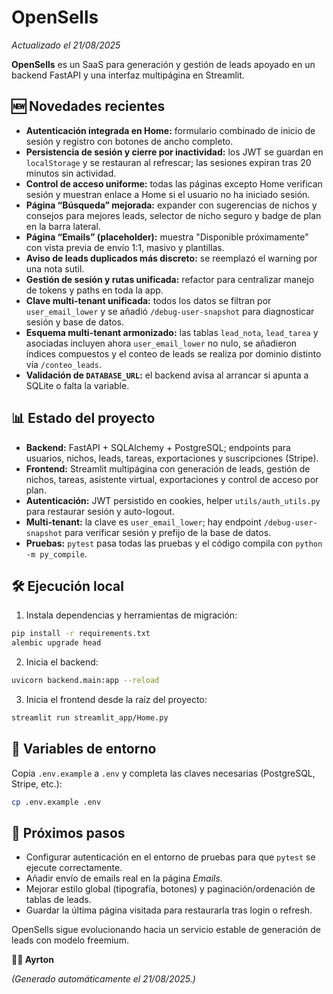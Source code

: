 # OpenSells

*Actualizado el 21/08/2025*

**OpenSells** es un SaaS para generación y gestión de leads apoyado en un backend FastAPI y una interfaz multipágina en Streamlit.

## 🆕 Novedades recientes

- **Autenticación integrada en Home:** formulario combinado de inicio de sesión y registro con botones de ancho completo.
- **Persistencia de sesión y cierre por inactividad:** los JWT se guardan en `localStorage` y se restauran al refrescar; las sesiones expiran tras 20 minutos sin actividad.
- **Control de acceso uniforme:** todas las páginas excepto Home verifican sesión y muestran enlace a Home si el usuario no ha iniciado sesión.
- **Página “Búsqueda” mejorada:** expander con sugerencias de nichos y consejos para mejores leads, selector de nicho seguro y badge de plan en la barra lateral.
- **Página “Emails” (placeholder):** muestra "Disponible próximamente" con vista previa de envío 1:1, masivo y plantillas.
- **Aviso de leads duplicados más discreto:** se reemplazó el warning por una nota sutil.
- **Gestión de sesión y rutas unificada:** refactor para centralizar manejo de tokens y paths en toda la app.
- **Clave multi-tenant unificada:** todos los datos se filtran por `user_email_lower` y se añadió `/debug-user-snapshot` para diagnosticar sesión y base de datos.
- **Esquema multi-tenant armonizado:** las tablas `lead_nota`, `lead_tarea` y asociadas incluyen ahora `user_email_lower` no nulo, se añadieron índices compuestos y el conteo de leads se realiza por dominio distinto vía `/conteo_leads`.
- **Validación de `DATABASE_URL`:** el backend avisa al arrancar si apunta a SQLite o falta la variable.

## 📊 Estado del proyecto

- **Backend:** FastAPI + SQLAlchemy + PostgreSQL; endpoints para usuarios, nichos, leads, tareas, exportaciones y suscripciones (Stripe).
- **Frontend:** Streamlit multipágina con generación de leads, gestión de nichos, tareas, asistente virtual, exportaciones y control de acceso por plan.
- **Autenticación:** JWT persistido en cookies, helper `utils/auth_utils.py` para restaurar sesión y auto-logout.
- **Multi-tenant:** la clave es `user_email_lower`; hay endpoint `/debug-user-snapshot` para verificar sesión y prefijo de la base de datos.
- **Pruebas:** `pytest` pasa todas las pruebas y el código compila con `python -m py_compile`.

## 🛠️ Ejecución local

1. Instala dependencias y herramientas de migración:

```bash
pip install -r requirements.txt
alembic upgrade head
```

2. Inicia el backend:

```bash
uvicorn backend.main:app --reload
```

3. Inicia el frontend desde la raíz del proyecto:

```bash
streamlit run streamlit_app/Home.py
```

## 🔑 Variables de entorno

Copia `.env.example` a `.env` y completa las claves necesarias (PostgreSQL, Stripe, etc.):

```bash
cp .env.example .env
```

## 🚀 Próximos pasos

- Configurar autenticación en el entorno de pruebas para que `pytest` se ejecute correctamente.
- Añadir envío de emails real en la página *Emails*.
- Mejorar estilo global (tipografía, botones) y paginación/ordenación de tablas de leads.
- Guardar la última página visitada para restaurarla tras login o refresh.

OpenSells sigue evolucionando hacia un servicio estable de generación de leads con modelo freemium.

**👨‍💻 Ayrton**

*(Generado automáticamente el 21/08/2025.)*
